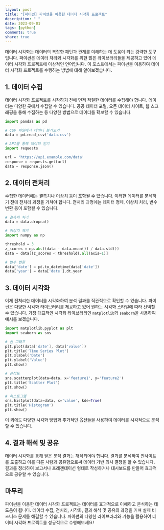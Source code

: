 ```yaml
---
layout: post
title: "[파이썬] 파이썬을 이용한 데이터 시각화 프로젝트"
description: " "
date: 2023-09-01
tags: [python]
comments: true
share: true
---
```


데이터 시각화는 데이터의 복잡한 패턴과 관계를 이해하는 데 도움이 되는 강력한 도구입니다. 파이썬은 데이터 처리와 시각화를 위한 많은 라이브러리들을 제공하고 있어 데이터 시각화 프로젝트에 이상적인 언어입니다. 이 포스트에서는 파이썬을 이용하여 데이터 시각화 프로젝트를 수행하는 방법에 대해 알아보겠습니다.

## 1. 데이터 수집

데이터 시각화 프로젝트를 시작하기 전에 먼저 적절한 데이터를 수집해야 합니다. 데이터는 다양한 곳에서 수집할 수 있습니다. 공공 데이터 포털, 오픈 데이터 사이트, 웹 스크래핑을 통해 수집하는 등 다양한 방법으로 데이터를 확보할 수 있습니다.

```python
import pandas as pd

# CSV 파일에서 데이터 불러오기
data = pd.read_csv('data.csv')

# API를 통해 데이터 얻기
import requests

url = 'https://api.example.com/data'
response = requests.get(url)
data = response.json()
```

## 2. 데이터 전처리

수집한 데이터에는 결측치나 이상치 등이 포함될 수 있습니다. 이러한 데이터를 분석하기 전에 전처리 과정을 거쳐야 합니다. 전처리 과정에는 데이터 정제, 이상치 처리, 변수 변환 등이 포함될 수 있습니다.

```python
# 결측치 처리
data = data.dropna()

# 이상치 제거
import numpy as np

threshold = 3
z_scores = np.abs((data - data.mean()) / data.std())
data = data[(z_scores < threshold).all(axis=1)]

# 변수 변환
data['date'] = pd.to_datetime(data['date'])
data['year'] = data['date'].dt.year
```

## 3. 데이터 시각화

이제 전처리한 데이터를 시각화하여 분석 결과를 직관적으로 확인할 수 있습니다. 파이썬은 다양한 시각화 라이브러리를 제공하고 있어 원하는 시각화 스타일에 따라 선택할 수 있습니다. 가장 대표적인 시각화 라이브러리인 `matplotlib`와 `seaborn`을 사용하여 예시를 보겠습니다.

```python
import matplotlib.pyplot as plt
import seaborn as sns

# 선 그래프
plt.plot(data['date'], data['value'])
plt.title('Time Series Plot')
plt.xlabel('Date')
plt.ylabel('Value')
plt.show()

# 산점도
sns.scatterplot(data=data, x='feature1', y='feature2')
plt.title('Scatter Plot')
plt.show()

# 히스토그램
sns.histplot(data=data, x='value', kde=True)
plt.title('Histogram')
plt.show()
```

이 외에도 다양한 시각화 방법과 추가적인 옵션들을 사용하여 데이터를 시각적으로 분석할 수 있습니다.

## 4. 결과 해석 및 공유

데이터 시각화를 통해 얻은 분석 결과는 해석되어야 합니다. 결과를 분석하여 인사이트를 도출하고 이를 다른 사람과 공유함으로써 데이터 기반 의사 결정을 할 수 있습니다. 결과를 정리하여 보고서나 프레젠테이션 형태로 작성하거나 대시보드를 만들어 효과적으로 공유할 수 있습니다.

## 마무리

파이썬을 이용한 데이터 시각화 프로젝트는 데이터를 효과적으로 이해하고 분석하는 데 도움이 됩니다. 데이터 수집, 전처리, 시각화, 결과 해석 및 공유의 과정을 거쳐 실제 비즈니스 문제를 해결할 수 있습니다. 파이썬의 다양한 라이브러리와 기능을 활용하여 데이터 시각화 프로젝트를 성공적으로 수행해보세요!